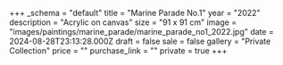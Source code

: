 +++
_schema = "default"
title = "Marine Parade No.1"
year = "2022"
description = "Acrylic on canvas"
size = "91 x 91 cm"
image = "images/paintings/marine_parade/marine_parade_no1_2022.jpg"
date = 2024-08-28T23:13:28.000Z
draft = false
sale = false
gallery = "Private Collection"
price = ""
purchase_link = ""
private = true
+++
